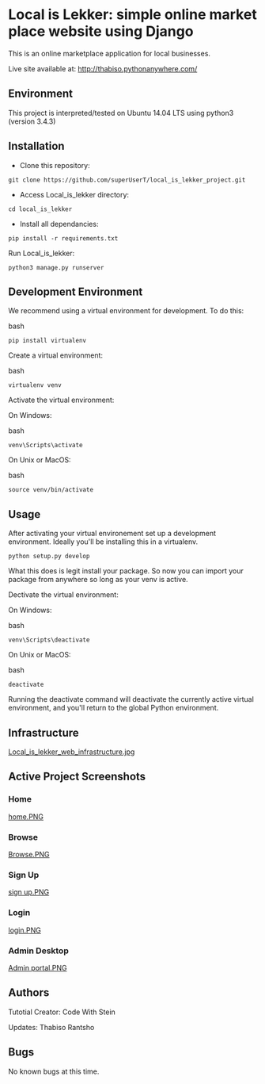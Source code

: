 # Local is Lekker: simple online market place website using Django

This is an online marketplace application for local businesses.

Live site available at: <http://thabiso.pythonanywhere.com/>

## Environment

This project is interpreted/tested on Ubuntu 14.04 LTS using python3 (version 3.4.3)

## Installation

* Clone this repository:

```
git clone https://github.com/superUserT/local_is_lekker_project.git
```

* Access Local_is_lekker directory:

```
cd local_is_lekker
```

* Install all dependancies:

```
pip install -r requirements.txt
```

Run Local_is_lekker:

```
python3 manage.py runserver
```

## Development Environment

We recommend using a virtual environment for development. To do this:

bash

```
pip install virtualenv
```

Create a virtual environment:

bash

```
virtualenv venv
```

Activate the virtual environment:

On Windows:

bash

```
venv\Scripts\activate
```

On Unix or MacOS:

bash

```
source venv/bin/activate
```

## Usage

After activating your virtual environement set up a development environment. Ideally you'll be installing this in a virtualenv.

```
python setup.py develop
```

What this does is legit install your package. So now you can import your package from anywhere so long as your venv is active.

Dectivate the virtual environment:

On Windows:

bash

```
venv\Scripts\deactivate
```

On Unix or MacOS:

bash

```
deactivate
```

Running the deactivate command will deactivate the currently active virtual environment, and you'll return to the global Python environment.

## Infrastructure
[
Local_is_lekker_web_infrastructure.jpg](https://drive.google.com/file/d/1exw0KQaW0DQ8Qke4HXsqkU69rHx2b9OX/view?usp=drive_link)

## Active Project Screenshots

### Home

[home.PNG](https://drive.google.com/file/d/1MvB7uaLEElOSKHrdhaDlzE-YSTF97D5W/view?usp=drive_link)

### Browse

[Browse.PNG](https://drive.google.com/file/d/1v7p7ZB30XARCxociVUOdP7PMT4_CN1EA/view?usp=drive_link)

### Sign Up

[sign up.PNG](https://drive.google.com/file/d/14tQuKkhUd_h7i7JdqhEbQZDhB8Tcwznf/view?usp=drive_link)

### Login

[login.PNG](https://drive.google.com/file/d/1zoW15LVVgvqe9A4ikZ_BcR1ZgXRvJNAQ/view?usp=drive_link)

### Admin Desktop

[Admin portal.PNG](https://drive.google.com/file/d/1gDqXaiL8-HAu2qqVKNAQvuzQal1c42TK/view?usp=drive_link)

## Authors

Tutotial Creator:
Code With Stein

Updates:
Thabiso Rantsho

## Bugs

No known bugs at this time.
